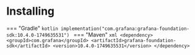 # Installing

=== "Gradle"
    ```kotlin
    implementation("com.grafana:grafana-foundation-sdk:10.4.0-1749635531")
    ```
=== "Maven"
    ```xml
    <dependency>
        <groupId>com.grafana</groupId>
        <artifactId>grafana-foundation-sdk</artifactId>
        <version>10.4.0-1749635531</version>
    </dependency>
    ```
